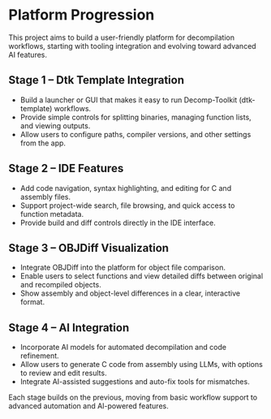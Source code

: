 # Platform Progression

This project aims to build a user-friendly platform for decompilation workflows, starting with tooling integration and evolving toward advanced AI features.

## Stage 1 – Dtk Template Integration
- Build a launcher or GUI that makes it easy to run Decomp-Toolkit (dtk-template) workflows.
- Provide simple controls for splitting binaries, managing function lists, and viewing outputs.
- Allow users to configure paths, compiler versions, and other settings from the app.

## Stage 2 – IDE Features
- Add code navigation, syntax highlighting, and editing for C and assembly files.
- Support project-wide search, file browsing, and quick access to function metadata.
- Provide build and diff controls directly in the IDE interface.

## Stage 3 – OBJDiff Visualization
- Integrate OBJDiff into the platform for object file comparison.
- Enable users to select functions and view detailed diffs between original and recompiled objects.
- Show assembly and object-level differences in a clear, interactive format.

## Stage 4 – AI Integration
- Incorporate AI models for automated decompilation and code refinement.
- Allow users to generate C code from assembly using LLMs, with options to review and edit results.
- Integrate AI-assisted suggestions and auto-fix tools for mismatches.

Each stage builds on the previous, moving from basic workflow support to advanced automation and AI-powered features.
